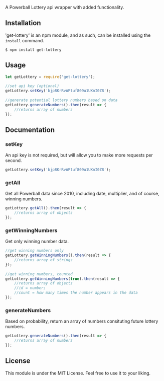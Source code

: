 A Powerball Lottery api wrapper with added functionality.

## Installation
'get-lottery' is an npm module, and as such, can be installed using the `install` command.

	$ npm install get-lottery
## Usage
```javascript
let getLottery = require('get-lottery');
    
//set api key (optional)
getLottery.setKey('bjp8KrRvAPtuf809u1UXnI0Z8');
    
//generate potential lottery numbers based on data
getLottery.generateNumbers().then(result => {
	//returns array of numbers
});
```
## Documentation
### setKey
An api key is not required, but will allow you to make more requests per second.
```javascript
getLottery.setKey('bjp8KrRvAPtuf809u1UXnI0Z8');
```
### getAll
Get all Powerball data since 2010, including date, multiplier, and of course, winning numbers.
```javascript
getLottery.getAll().then(result => {
    //returns array of objects
});
```
### getWinningNumbers
Get only winning number data.
```javascript
//get winning numbers only
getLottery.getWinningNumbers().then(result => {
	//returns array of strings
});
    
//get winning numbers, counted
getLottery.getWinningNumbers(true).then(result => {
    //returns array of objects
    //id = number;
    //count = how many times the number appears in the data
});
```
### generateNumbers
Based on probability, return an array of numbers consituting future lottery numbers.
```javascript
getLottery.generateNumbers().then(result => {
    //returns array of numbers
});
```

## License
This module is under the MIT License. Feel free to use it to your liking.